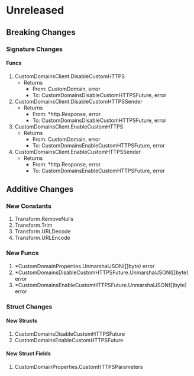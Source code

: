 # Unreleased

## Breaking Changes

### Signature Changes

#### Funcs

1. CustomDomainsClient.DisableCustomHTTPS
	- Returns
		- From: CustomDomain, error
		- To: CustomDomainsDisableCustomHTTPSFuture, error
1. CustomDomainsClient.DisableCustomHTTPSSender
	- Returns
		- From: *http.Response, error
		- To: CustomDomainsDisableCustomHTTPSFuture, error
1. CustomDomainsClient.EnableCustomHTTPS
	- Returns
		- From: CustomDomain, error
		- To: CustomDomainsEnableCustomHTTPSFuture, error
1. CustomDomainsClient.EnableCustomHTTPSSender
	- Returns
		- From: *http.Response, error
		- To: CustomDomainsEnableCustomHTTPSFuture, error

## Additive Changes

### New Constants

1. Transform.RemoveNulls
1. Transform.Trim
1. Transform.URLDecode
1. Transform.URLEncode

### New Funcs

1. *CustomDomainProperties.UnmarshalJSON([]byte) error
1. *CustomDomainsDisableCustomHTTPSFuture.UnmarshalJSON([]byte) error
1. *CustomDomainsEnableCustomHTTPSFuture.UnmarshalJSON([]byte) error

### Struct Changes

#### New Structs

1. CustomDomainsDisableCustomHTTPSFuture
1. CustomDomainsEnableCustomHTTPSFuture

#### New Struct Fields

1. CustomDomainProperties.CustomHTTPSParameters
